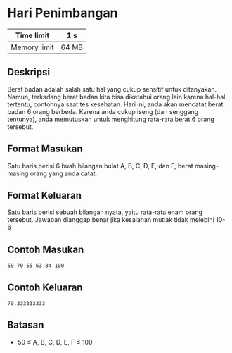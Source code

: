 # Hari Penimbangan

| Time limit | 1 s |
| --- | --- |
| Memory limit | 64 MB |

## Deskripsi

Berat badan adalah salah satu hal yang cukup sensitif untuk ditanyakan. Namun, terkadang berat badan kita bisa diketahui orang lain karena hal-hal tertentu, contohnya saat tes kesehatan. Hari ini, anda akan mencatat berat badan 6 orang berbeda. Karena anda cukup iseng (dan senggang tentunya), anda memutuskan untuk menghitung rata-rata berat 6 orang tersebut.

## Format Masukan

Satu baris berisi 6 buah bilangan bulat A, B, C, D, E, dan F, berat masing-masing orang yang anda catat.

## Format Keluaran

Satu baris berisi sebuah bilangan nyata, yaitu rata-rata enam orang tersebut. Jawaban dianggap benar jika kesalahan mutlak tidak melebihi 10-6

## Contoh Masukan

    50 70 55 63 84 100

## Contoh Keluaran

    70.333333333

## Batasan

- 50 ≤ A, B, C, D, E, F ≤ 100
